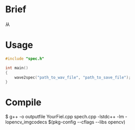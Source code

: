 # Brief
从

# Usage
```cpp
#include "spec.h"

int main()
{
    wave2spec("path_to_wav_file", "path_to_save_file");
}
```

# Compile
$ g++ -o outputfile YourFiel.cpp spech.cpp -lstdc++ -lm -lopencv_imgcodecs $(pkg-config --cflags --libs opencv)
